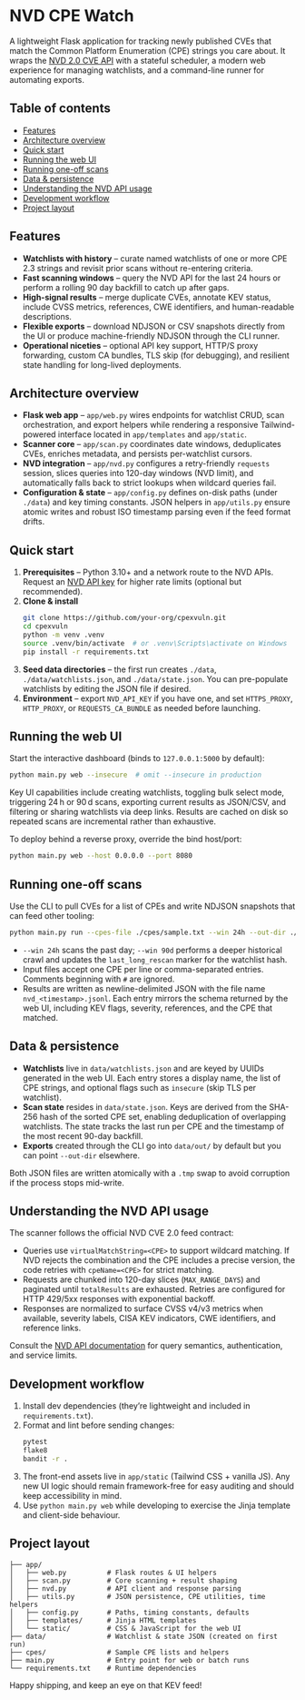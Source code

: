 # NVD CPE Watch

A lightweight Flask application for tracking newly published CVEs that match the Common Platform Enumeration (CPE) strings you care about. It wraps the [NVD 2.0 CVE API](https://nvd.nist.gov/developers/vulnerabilities) with a stateful scheduler, a modern web experience for managing watchlists, and a command-line runner for automating exports.

## Table of contents
- [Features](#features)
- [Architecture overview](#architecture-overview)
- [Quick start](#quick-start)
- [Running the web UI](#running-the-web-ui)
- [Running one-off scans](#running-one-off-scans)
- [Data & persistence](#data--persistence)
- [Understanding the NVD API usage](#understanding-the-nvd-api-usage)
- [Development workflow](#development-workflow)
- [Project layout](#project-layout)

## Features
- **Watchlists with history** – curate named watchlists of one or more CPE 2.3 strings and revisit prior scans without re-entering criteria.
- **Fast scanning windows** – query the NVD API for the last 24 hours or perform a rolling 90 day backfill to catch up after gaps.
- **High-signal results** – merge duplicate CVEs, annotate KEV status, include CVSS metrics, references, CWE identifiers, and human-readable descriptions.
- **Flexible exports** – download NDJSON or CSV snapshots directly from the UI or produce machine-friendly NDJSON through the CLI runner.
- **Operational niceties** – optional API key support, HTTP/S proxy forwarding, custom CA bundles, TLS skip (for debugging), and resilient state handling for long-lived deployments.

## Architecture overview
- **Flask web app** – `app/web.py` wires endpoints for watchlist CRUD, scan orchestration, and export helpers while rendering a responsive Tailwind-powered interface located in `app/templates` and `app/static`.
- **Scanner core** – `app/scan.py` coordinates date windows, deduplicates CVEs, enriches metadata, and persists per-watchlist cursors.
- **NVD integration** – `app/nvd.py` configures a retry-friendly `requests` session, slices queries into 120-day windows (NVD limit), and automatically falls back to strict lookups when wildcard queries fail.
- **Configuration & state** – `app/config.py` defines on-disk paths (under `./data`) and key timing constants. JSON helpers in `app/utils.py` ensure atomic writes and robust ISO timestamp parsing even if the feed format drifts.

## Quick start
1. **Prerequisites** – Python 3.10+ and a network route to the NVD APIs. Request an [NVD API key](https://nvd.nist.gov/developers/request-an-api-key) for higher rate limits (optional but recommended).
2. **Clone & install**
   ```bash
   git clone https://github.com/your-org/cpexvuln.git
   cd cpexvuln
   python -m venv .venv
   source .venv/bin/activate  # or .venv\Scripts\activate on Windows
   pip install -r requirements.txt
   ```
3. **Seed data directories** – the first run creates `./data`, `./data/watchlists.json`, and `./data/state.json`. You can pre-populate watchlists by editing the JSON file if desired.
4. **Environment** – export `NVD_API_KEY` if you have one, and set `HTTPS_PROXY`, `HTTP_PROXY`, or `REQUESTS_CA_BUNDLE` as needed before launching.

## Running the web UI
Start the interactive dashboard (binds to `127.0.0.1:5000` by default):

```bash
python main.py web --insecure  # omit --insecure in production
```

Key UI capabilities include creating watchlists, toggling bulk select mode, triggering 24 h or 90 d scans, exporting current results as JSON/CSV, and filtering or sharing watchlists via deep links. Results are cached on disk so repeated scans are incremental rather than exhaustive.

To deploy behind a reverse proxy, override the bind host/port:

```bash
python main.py web --host 0.0.0.0 --port 8080
```

## Running one-off scans
Use the CLI to pull CVEs for a list of CPEs and write NDJSON snapshots that can feed other tooling:

```bash
python main.py run --cpes-file ./cpes/sample.txt --win 24h --out-dir ./exports
```

- `--win 24h` scans the past day; `--win 90d` performs a deeper historical crawl and updates the `last_long_rescan` marker for the watchlist hash.
- Input files accept one CPE per line or comma-separated entries. Comments beginning with `#` are ignored.
- Results are written as newline-delimited JSON with the file name `nvd_<timestamp>.jsonl`. Each entry mirrors the schema returned by the web UI, including KEV flags, severity, references, and the CPE that matched.

## Data & persistence
- **Watchlists** live in `data/watchlists.json` and are keyed by UUIDs generated in the web UI. Each entry stores a display name, the list of CPE strings, and optional flags such as `insecure` (skip TLS per watchlist).
- **Scan state** resides in `data/state.json`. Keys are derived from the SHA-256 hash of the sorted CPE set, enabling deduplication of overlapping watchlists. The state tracks the last run per CPE and the timestamp of the most recent 90-day backfill.
- **Exports** created through the CLI go into `data/out/` by default but you can point `--out-dir` elsewhere.

Both JSON files are written atomically with a `.tmp` swap to avoid corruption if the process stops mid-write.

## Understanding the NVD API usage
The scanner follows the official NVD CVE 2.0 feed contract:

- Queries use `virtualMatchString=<CPE>` to support wildcard matching. If NVD rejects the combination and the CPE includes a precise version, the code retries with `cpeName=<CPE>` for strict matching.
- Requests are chunked into 120-day slices (`MAX_RANGE_DAYS`) and paginated until `totalResults` are exhausted. Retries are configured for HTTP 429/5xx responses with exponential backoff.
- Responses are normalized to surface CVSS v4/v3 metrics when available, severity labels, CISA KEV indicators, CWE identifiers, and reference links.

Consult the [NVD API documentation](https://nvd.nist.gov/vuln/data-feeds) for query semantics, authentication, and service limits.

## Development workflow
1. Install dev dependencies (they’re lightweight and included in `requirements.txt`).
2. Format and lint before sending changes:
   ```bash
   pytest
   flake8
   bandit -r .
   ```
3. The front-end assets live in `app/static` (Tailwind CSS + vanilla JS). Any new UI logic should remain framework-free for easy auditing and should keep accessibility in mind.
4. Use `python main.py web` while developing to exercise the Jinja template and client-side behaviour.

## Project layout
```
├── app/
│   ├── web.py          # Flask routes & UI helpers
│   ├── scan.py         # Core scanning + result shaping
│   ├── nvd.py          # API client and response parsing
│   ├── utils.py        # JSON persistence, CPE utilities, time helpers
│   ├── config.py       # Paths, timing constants, defaults
│   ├── templates/      # Jinja HTML templates
│   └── static/         # CSS & JavaScript for the web UI
├── data/               # Watchlist & state JSON (created on first run)
├── cpes/               # Sample CPE lists and helpers
├── main.py             # Entry point for web or batch runs
└── requirements.txt    # Runtime dependencies
```

Happy shipping, and keep an eye on that KEV feed!
